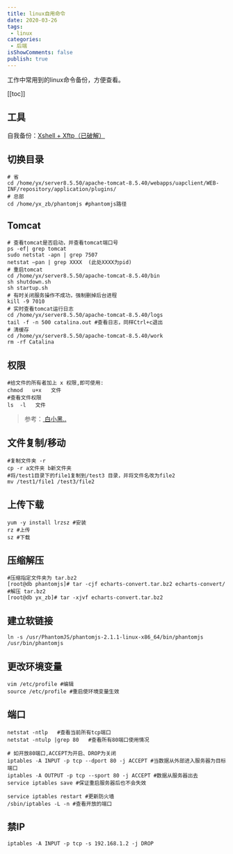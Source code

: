 ```yaml
---
title: linux自用命令
date: 2020-03-26
tags:
 - linux
categories:
 - 后端
isShowComments: false
publish: true
---
```


<Boxx/>

工作中常用到的linux命令备份，方便查看。

[[toc]]

<!-- more -->

## 工具

自我备份：[Xshell + Xftp（已破解）](https://note.youdao.com/web/#/file/WEB9a8de91346f2b4dbb81dd5308c02352d/default/WEB07643efa9317a66ad0f564022e4aa0cb/ )

## 切换目录

```shell
# 省
cd /home/yx/server8.5.50/apache-tomcat-8.5.40/webapps/uapclient/WEB-INF/repository/application/plugins/
# 总部
cd /home/yx_zb/phantomjs #phantomjs路径
```

## Tomcat

  ```shell
  # 查看tomcat是否启动，并查看tomcat端口号
  ps -ef| grep tomcat
  sudo netstat -apn | grep 7507  
  netstat –pan | grep XXXX  (此处XXXX为pid)
  # 重启tomcat
  cd /home/yx/server8.5.50/apache-tomcat-8.5.40/bin
  sh shutdown.sh
  sh startup.sh
  # 有时关闭服务操作不成功，强制删掉后台进程
  kill -9 7010
  # 实时查看tomcat运行日志
  cd /home/yx/server8.5.50/apache-tomcat-8.5.40/logs
  tail -f -n 500 catalina.out #查看日志，同样Ctrl+c退出
  # 清缓存
  cd /home/yx/server8.5.50/apache-tomcat-8.5.40/work
  rm -rf Catalina
  ```

## 权限

```shell
#给文件的所有者加上 x 权限,即可使用:
chmod   u+x   文件
#查看文件权限
ls  -l   文件
```

> 参考：[ 白小黑..](https://blog.csdn.net/weixin_42711549/article/details/81156370)

## 文件复制/移动

```shell
#复制文件夹 -r
cp -r a文件夹 b新文件夹
#将/test1目录下的file1复制到/test3 目录，并将文件名改为file2
mv /test1/file1 /test3/file2
```

## 上传下载

```shell
yum -y install lrzsz #安装
rz #上传
sz #下载
```

## 压缩解压

```shell
#压缩指定文件夹为 tar.bz2
[root@db phantomjs]# tar -cjf echarts-convert.tar.bz2 echarts-convert/
#解压 tar.bz2
[root@db yx_zb]# tar -xjvf echarts-convert.tar.bz2
```

## 建立软链接

```shell
ln -s /usr/PhantomJS/phantomjs-2.1.1-linux-x86_64/bin/phantomjs /usr/bin/phantomjs
```

## 更改环境变量

```shell
vim /etc/profile #编辑
source /etc/profile #重启使环境变量生效
```

## 端口

```shell
netstat -ntlp   #查看当前所有tcp端口
netstat -ntulp |grep 80   #查看所有80端口使用情况

# 如开放80端口,ACCEPT为开启、DROP为关闭
iptables -A INPUT -p tcp --dport 80 -j ACCEPT #当数据从外部进入服务器为目标端口
iptables -A OUTPUT -p tcp --sport 80 -j ACCEPT #数据从服务器出去
service iptables save #保证重启服务器后也不会失效

service iptables restart #更新防火墙
/sbin/iptables -L -n #查看开放的端口
```

## 禁IP

```shell
iptables -A INPUT -p tcp -s 192.168.1.2 -j DROP
```

